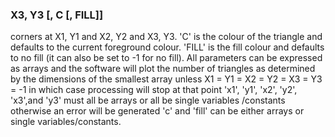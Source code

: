 

### X3, Y3 [, C [, FILL]]

 corners at X1, Y1 and X2, Y2 and X3, Y3. 'C' is the colour of the triangle and defaults to the current foreground colour. 'FILL' is the fill colour and defaults to no fill (it can also be set to -1 for no fill). All parameters can be expressed as arrays and the software will plot the number of triangles as determined by the dimensions of the smallest array unless X1 = Y1 = X2 = Y2 = X3 = Y3 = -1 in which case processing will stop at that point 'x1', 'y1', 'x2', 'y2', 'x3',and 'y3' must all be arrays or all be single variables /constants otherwise an error will be generated 'c' and 'fill' can be either arrays or single variables/constants.